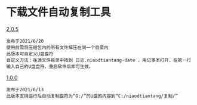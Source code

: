 # 下载文件自动复制工具
   
<a href="http://niaodtiantang.github.io/download/文件自动复制工具2.0.5.7z">2.0.5</a>
```
发布于2021/6/20
使用前需将压缩包内的所有文件解压在同一个目录内
此版本可自定义U盘盘符
自定义方法：在源文件目录中找到 日志.niaodtiantang-date ，用记事本打开，在第一行输入自己的U盘盘符，重启软件后即可生效。
```
<a href="http://niaodtiantang.github.io/download/文件自动复制工具1.0.0.exe">1.0.0</a>
```
发布于2021/6/13
此版本支持运行后自动复制盘符为“G:/”的U盘的内容到“C:/niaodtiantang/复制/”
```
